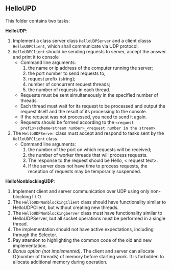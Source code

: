 ## HelloUPD

This folder contains two tasks:

**HelloUDP**: 

1. Implement a class server class `HelloUDPServer` and a client classs `HelloUDPClient`, which shall communicate via UDP protocol.
2. `HelloUDPClient` should be sending requests to server, accept the answer and print it to console
    - Command line arguments:
        1. the name or ip address of the computer running the server;
        2. the port number to send requests to;
        3. request prefix (string);
        4. number of concurrent request threads;
        5. the number of requests in each thread.
    - Requests must be sent simultaneously in the specified number of threads.
    - Each thread must wait for its request to be processed and output the request itself and the result of its processing to the console. 
    - If the request was not processed, you need to send it again.
    - Requests should be formed according to the `<request prefix>scheme<stream number>_<request number in the stream>`.
3. The `HelloUDPServer` class must accept and respond to tasks sent by the `HelloUDPClient` class.
    - Command line arguments:
        1. the number of the port on which requests will be received;
        2. the number of worker threads that will process requests.
        3. The response to the request should be Hello, < request text>.
        4. If the server does not have time to process requests, the reception of requests may be temporarily suspended.

**HelloNonblockingUDP**:

1. Implement client and server communication over UDP using only non-blocking I / O.
2. The `HelloUDPNonblockingClient` class should have functionality similar to HelloUDPClient, but without creating new threads.
3. The `HelloUDPNonblockingServer` class must have functionality similar to HelloUDPServer, but all socket operations must be performed in a single thread.
4. The implementation should not have active expectations, including through the Selector.
5. Pay attention to highlighting the common code of the old and new implementation.
6. _Bonus option (not implemented)_. The client and server can allocate O(number of threads) of memory before starting work. It is forbidden to allocate additional memory during operation.
